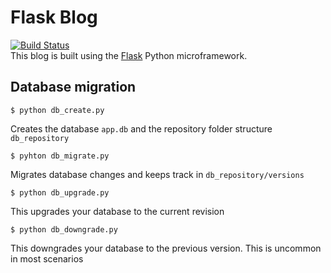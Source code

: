 # Flask Blog

[![Build Status](https://travis-ci.org/juliuskrah/flask-blog.svg?branch=master)](https://travis-ci.org/juliuskrah/flask-blog)  
This blog is built using the [Flask](http://flask.pocoo.org/ "Flask Framework") Python microframework.

## Database migration
```shell
$ python db_create.py
```
Creates the database `app.db` and the repository folder structure `db_repository`
```shell
$ pyhton db_migrate.py
```
Migrates database changes and keeps track in `db_repository/versions`
```shell
$ python db_upgrade.py
```
This upgrades your database to the current revision
```shell
$ python db_downgrade.py
```
This downgrades your database to the previous version. This is uncommon in most scenarios
